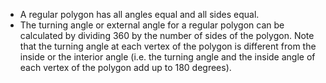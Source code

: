   -   A regular polygon has all angles equal and all sides equal.
  -   The turning angle or external angle for a regular polygon can be calculated by dividing 360 by the number of sides of the polygon. Note that the turning angle at each vertex of the polygon is different from the inside or the interior angle (i.e. the turning angle and the inside angle of each vertex of the polygon add up to 180 degrees).
